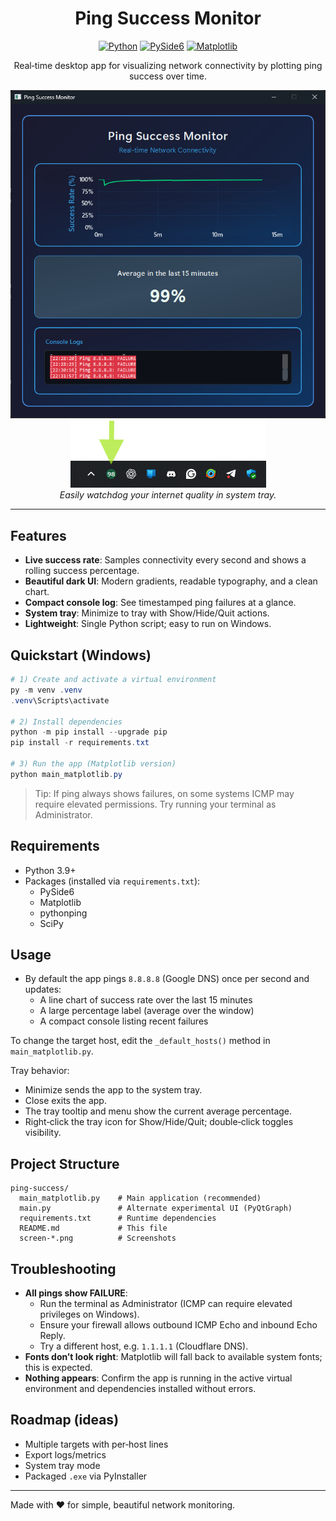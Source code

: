 <div align="center">

# Ping Success Monitor

[![Python](https://img.shields.io/badge/Python-3.9%2B-3776AB?logo=python&logoColor=white)](https://www.python.org/)
[![PySide6](https://img.shields.io/badge/GUI-PySide6-41b883)](https://doc.qt.io/qtforpython/)
[![Matplotlib](https://img.shields.io/badge/Plot-Matplotlib-11557c?logo=matplotlib&logoColor=white)](https://matplotlib.org/)

Real‑time desktop app for visualizing network connectivity by plotting ping success over time.

<img src="screen-05.png" alt="Application Screenshot" width="600"/>

<img src="screen-06.png" alt="System Tray Icon showing average percentage"/>
<figcaption><em>Easily watchdog your internet quality in system tray.</em></figcaption>


</div>

---

## Features

- **Live success rate**: Samples connectivity every second and shows a rolling success percentage.
- **Beautiful dark UI**: Modern gradients, readable typography, and a clean chart.
- **Compact console log**: See timestamped ping failures at a glance.
- **System tray**: Minimize to tray with Show/Hide/Quit actions.
- **Lightweight**: Single Python script; easy to run on Windows.

## Quickstart (Windows)

```powershell
# 1) Create and activate a virtual environment
py -m venv .venv
.venv\Scripts\activate

# 2) Install dependencies
python -m pip install --upgrade pip
pip install -r requirements.txt

# 3) Run the app (Matplotlib version)
python main_matplotlib.py
```

> Tip: If ping always shows failures, on some systems ICMP may require elevated permissions. Try running your terminal as Administrator.

## Requirements

- Python 3.9+
- Packages (installed via `requirements.txt`):
  - PySide6
  - Matplotlib
  - pythonping
  - SciPy

## Usage

- By default the app pings `8.8.8.8` (Google DNS) once per second and updates:
  - A line chart of success rate over the last 15 minutes
  - A large percentage label (average over the window)
  - A compact console listing recent failures

To change the target host, edit the `_default_hosts()` method in `main_matplotlib.py`.

Tray behavior:
- Minimize sends the app to the system tray.
- Close exits the app.
- The tray tooltip and menu show the current average percentage.
- Right‑click the tray icon for Show/Hide/Quit; double‑click toggles visibility.

## Project Structure

```text
ping-success/
  main_matplotlib.py    # Main application (recommended)
  main.py               # Alternate experimental UI (PyQtGraph)
  requirements.txt      # Runtime dependencies
  README.md             # This file
  screen-*.png          # Screenshots
```

## Troubleshooting

- **All pings show FAILURE**:
  - Run the terminal as Administrator (ICMP can require elevated privileges on Windows).
  - Ensure your firewall allows outbound ICMP Echo and inbound Echo Reply.
  - Try a different host, e.g. `1.1.1.1` (Cloudflare DNS).
- **Fonts don’t look right**: Matplotlib will fall back to available system fonts; this is expected.
- **Nothing appears**: Confirm the app is running in the active virtual environment and dependencies installed without errors.

## Roadmap (ideas)

- Multiple targets with per‑host lines
- Export logs/metrics
- System tray mode
- Packaged `.exe` via PyInstaller

---

Made with ❤️ for simple, beautiful network monitoring.
